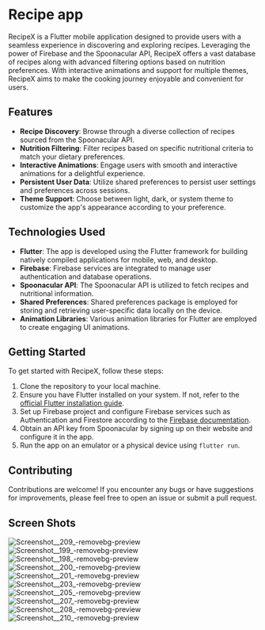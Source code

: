 # Recipe app

RecipeX is a Flutter mobile application designed to provide users with a seamless experience in discovering and exploring recipes. Leveraging the power of Firebase and the Spoonacular API, RecipeX offers a vast database of recipes along with advanced filtering options based on nutrition preferences. With interactive animations and support for multiple themes, RecipeX aims to make the cooking journey enjoyable and convenient for users.

## Features

- **Recipe Discovery**: Browse through a diverse collection of recipes sourced from the Spoonacular API.
- **Nutrition Filtering**: Filter recipes based on specific nutritional criteria to match your dietary preferences.
- **Interactive Animations**: Engage users with smooth and interactive animations for a delightful experience.
- **Persistent User Data**: Utilize shared preferences to persist user settings and preferences across sessions.
- **Theme Support**: Choose between light, dark, or system theme to customize the app's appearance according to your preference.

## Technologies Used

- **Flutter**: The app is developed using the Flutter framework for building natively compiled applications for mobile, web, and desktop.
- **Firebase**: Firebase services are integrated to manage user authentication and database operations.
- **Spoonacular API**: The Spoonacular API is utilized to fetch recipes and nutritional information.
- **Shared Preferences**: Shared preferences package is employed for storing and retrieving user-specific data locally on the device.
- **Animation Libraries**: Various animation libraries for Flutter are employed to create engaging UI animations.

## Getting Started

To get started with RecipeX, follow these steps:

1. Clone the repository to your local machine.
2. Ensure you have Flutter installed on your system. If not, refer to the [official Flutter installation guide](https://flutter.dev/docs/get-started/install).
3. Set up Firebase project and configure Firebase services such as Authentication and Firestore according to the [Firebase documentation](https://firebase.google.com/docs/flutter/setup).
4. Obtain an API key from Spoonacular by signing up on their website and configure it in the app.
5. Run the app on an emulator or a physical device using `flutter run`.

## Contributing

Contributions are welcome! If you encounter any bugs or have suggestions for improvements, please feel free to open an issue or submit a pull request.

## Screen Shots

![Screenshot__209_-removebg-preview](https://github.com/DivyanshArya09/Recipe_App_with_clean_arch_bloc_with_tests/assets/114161134/143a8e5d-209a-4802-9e62-4edf66f0de5a)
![Screenshot__199_-removebg-preview](https://github.com/DivyanshArya09/Recipe_App_with_clean_arch_bloc_with_tests/assets/114161134/88409ee7-0ee7-4f60-b53a-56507e7e543b)
![Screenshot__198_-removebg-preview](https://github.com/DivyanshArya09/Recipe_App_with_clean_arch_bloc_with_tests/assets/114161134/1941c235-4024-4c8b-a099-9a51801d31cd)
![Screenshot__200_-removebg-preview](https://github.com/DivyanshArya09/Recipe_App_with_clean_arch_bloc_with_tests/assets/114161134/92e5a018-49c5-42ae-bd15-11465cacdf51)
![Screenshot__201_-removebg-preview](https://github.com/DivyanshArya09/Recipe_App_with_clean_arch_bloc_with_tests/assets/114161134/d8619e10-adb3-4004-bcb6-9138944cf5ef)
![Screenshot__203_-removebg-preview](https://github.com/DivyanshArya09/Recipe_App_with_clean_arch_bloc_with_tests/assets/114161134/b459aefc-a764-4f94-b900-069bb40f214d)
![Screenshot__205_-removebg-preview](https://github.com/DivyanshArya09/Recipe_App_with_clean_arch_bloc_with_tests/assets/114161134/f5184216-7b40-4b8f-afab-dcfdee39b4a4)
![Screenshot__207_-removebg-preview](https://github.com/DivyanshArya09/Recipe_App_with_clean_arch_bloc_with_tests/assets/114161134/1c93d3f2-c6fa-4185-8560-ce40dbdf2c47)
![Screenshot__208_-removebg-preview](https://github.com/DivyanshArya09/Recipe_App_with_clean_arch_bloc_with_tests/assets/114161134/d0bdb881-5d15-467a-8a53-467aab97f1b3)
![Screenshot__210_-removebg-preview](https://github.com/DivyanshArya09/Recipe_App_with_clean_arch_bloc_with_tests/assets/114161134/d70dc85b-6708-4a4f-8748-d03b1d94bc72)



